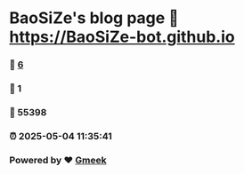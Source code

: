 # BaoSiZe's blog page :link: https://BaoSiZe-bot.github.io 
### :page_facing_up: [6](https://BaoSiZe-bot.github.io/tag.html) 
### :speech_balloon: 1 
### :hibiscus: 55398 
### :alarm_clock: 2025-05-04 11:35:41 
### Powered by :heart: [Gmeek](https://github.com/Meekdai/Gmeek)
